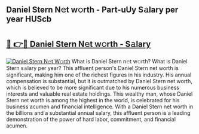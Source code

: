## Daniel Stern N𝚎t w𝚘rth - Part-uUy S𝚊lary per year HUScb

# <h2><a href="http://gc1fsgw.nevu.top/?p=Daniel+Stern">🔗 👉🔴 Daniel Stern N𝚎t w𝚘rth - S𝚊lary</a></h2>

[![Daniel Stern N𝚎t W𝚘rth](https://i.imgur.com/Oavwk0R.jpeg)](http://gc1fsgw.nevu.top/?p=Daniel+Stern)
What is Daniel Stern n𝚎t w𝚘rth? What is Daniel Stern s𝚊lary per year?
This affluent person's Daniel Stern net worth is significant, making him one of the richest figures in his industry. His annual compensation is substantial, but it is outmatched by Daniel Stern net worth, which is believed to be more significant due to his numerous business interests and valuable real estate holdings. This wealthy man, whose Daniel Stern net worth is among the highest in the world, is celebrated for his business acumen and financial intelligence. With a Daniel Stern net worth in the billions and a substantial annual salary, this affluent person is a leading demonstration of the power of hard labor, commitment, and financial acumen.

